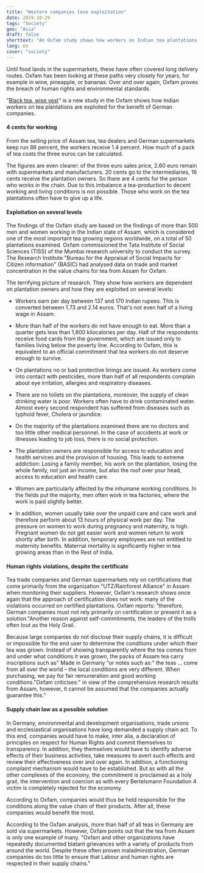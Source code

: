 ```yaml
---
title: "Western companies love exploitation"
date: 2019-10-29
tags: "Society"
geo: "Asia"
draft: false
shorttext: "An Oxfam study shows how workers on Indian tea plantations are exploited. Western companies benefit from this."
lang: en
cover: "society"
---
```


Until food lands in the supermarkets, these have often covered long delivery routes. Oxfam has been looking at these paths very closely for years, for example in wine, pineapple, or bananas. Over and over again, Oxfam proves the breach of human rights and environmental standards.

"[Black tea, wise vest](/static/downloads/basic-study-assam-tea-value-chains.pdf "Assam Tea value Chains")" is a new study in the Oxfam shows how Indian workers on tea plantations are exploited for the benefit of German companies.

#### 4 cents for working

From the selling price of Assam tea, tea dealers and German supermarkets keep run 86 percent, the workers receive 1.4 percent. How much of a pack of tea costs the three euros can be calculated. 

The figures are even clearer: of the three euro sales price, 2.60 euro remain with supermarkets and manufacturers. 20 cents go to the intermediaries, 16 cents receive the plantation owners. So there are 4 cents for the person who works in the chain. Due to this imbalance a tea-production to decent working and living conditions is not possible. Those who work on the tea plantations often have to give up a life.

#### Exploitation on several levels

The findings of the Oxfam study are based on the findings of more than 500 men and women working in the Indian state of Assam, which is considered one of the most important tea growing regions worldwide, on a total of 50 plantations examined. Oxfam commissioned the Tata Institute of Social Sciences (TISS) of the Mumbai research university to conduct the survey. The Research Institute "Bureau for the Appraisal of Social Impacts for Citizen information" (BASIC) had analysed data on trade and market concentration in the value chains for tea from Assam for Oxfam.

The terrifying picture of research. They show how workers are dependent on plantation owners and how they are exploited on several levels:

  - Workers earn per day between 137 and 170 Indian rupees. This is converted between 1.73 and 2.14 euros. That's not even half of a living wage in Assam.
 
  - More than half of the workers do not have enough to eat. More than a quarter gets less than 1,800 kilocalories per day. Half of the respondents receive food cards from the government, which are issued only to families living below the poverty line. According to Oxfam, this is equivalent to an official commitment that tea workers do not deserve enough to survive.
 
  - On plantations no or bad protective linings are issued. As workers come into contact with pesticides, more than half of all respondents complain about eye irritation, allergies and respiratory diseases.
 
  - There are no toilets on the plantations, moreover, the supply of clean drinking water is poor. Workers often have to drink contaminated water. Almost every second respondent has suffered from diseases such as typhoid fever, Cholera or jaundice.
 
  - On the majority of the plantations examined there are no doctors and too little other medical personnel. In the case of accidents at work or illnesses leading to job loss, there is no social protection.
 
  - The plantation owners are responsible for access to education and health services and the provision of housing. This leads to extreme addiction: Losing a family member, his work on the plantation, losing the whole family, not just an income, but also the roof over your head, access to education and health care.
 
  - Women are particularly affected by the inhumane working conditions. In the fields put the majority, men often work in tea factories, where the work is paid slightly better.
 
  - In addition, women usually take over the unpaid care and care work and therefore perform about 13 hours of physical work per day. The pressure on women to work during pregnancy and maternity, is high. Pregnant women do not get easier work and women return to work shortly after birth. In addition, temporary employees are not entitled to maternity benefits. Maternal mortality is significantly higher in tea growing areas than in the Rest of India.

#### Human rights violations, despite the certificate

Tea trade companies and German supermarkets rely on certifications that come primarily from the organization "UTZ/Rainforest Alliance" in Assam when monitoring their suppliers. However, Oxfam's research shows once again that the approach of certification does not work: many of the violations occurred on certified plantations. Oxfam reports: "therefore, German companies must not rely primarily on certification or present it as a solution."Another reason against self-commitments, the leaders of the trolls often tout as the Holy Grail.

Because large companies do not disclose their supply chains, it is difficult or impossible for the end user to determine the conditions under which their tea was grown. Instead of showing transparently where the tea comes from and under what conditions it was grown, the packs of Assam tea carry inscriptions such as" Made in Germany "or notes such as:" the teas ... come from all over the world – the local conditions are very different. When purchasing, we pay for fair remuneration and good working conditions."Oxfam criticises:" in view of the comprehensive research results from Assam, however, it cannot be assumed that the companies actually guarantee this." 

#### Supply chain law as a possible solution

In Germany, environmental and development organisations, trade unions and ecclesiastical organisations have long demanded a supply chain act. To this end, companies would have to make, inter alia, a declaration of principles on respect for Human Rights and commit themselves to transparency. In addition, they themselves would have to identify adverse effects of their business activities, take measures to avert such effects and review their effectiveness over and over again. In addition, a functioning complaint mechanism would have to be established. But as with all the other complexes of the economy, the commitment is proclaimed as a holy grail, the intervention and coercion as with every Bertelsmann Foundation 4 victim is completely rejected for the economy. 

According to Oxfam, companies would thus be held responsible for the conditions along the value chain of their products. After all, these companies would benefit the most.

According to the Oxfam analysis, more than half of all teas in Germany are sold via supermarkets. However, Oxfam points out that the tea from Assam is only one example of many. "Oxfam and other organizations have repeatedly documented blatant grievances with a variety of products from around the world. Despite these often proven maladministration, German companies do too little to ensure that Labour and human rights are respected in their supply chains."
